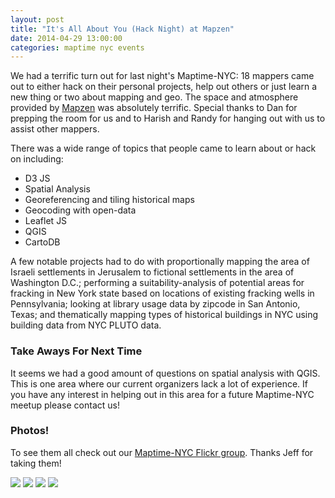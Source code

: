```yaml
---
layout: post
title: "It's All About You (Hack Night) at Mapzen"
date: 2014-04-29 13:00:00
categories: maptime nyc events
---
```


We had a terrific turn out for last night's Maptime-NYC: 18 mappers came out to either hack on their personal projects, help out others or just learn a new thing or two about mapping and geo. The space and atmosphere provided by [Mapzen](http://mapzen.com/) was absolutely terrific. Special thanks to Dan for prepping the room for us and to Harish and Randy for hanging out with us to assist other mappers.

There was a wide range of topics that people came to learn about or hack on including:

* D3 JS
* Spatial Analysis
* Georeferencing and tiling historical maps
* Geocoding with open-data
* Leaflet JS
* QGIS
* CartoDB

A few notable projects had to do with proportionally mapping the area of Israeli settlements in Jerusalem to fictional settlements in the area of Washington D.C.; performing a suitability-analysis of potential areas for fracking in New York state based on locations of existing fracking wells in Pennsylvania; looking at library usage data by zipcode in San Antonio, Texas; and thematically mapping types of historical buildings in NYC using building data from NYC PLUTO data. 

### Take Aways For Next Time
It seems we had a good amount of questions on spatial analysis with QGIS. This is one area where our current organizers lack a lot of experience. If you have any interest in helping out in this area for a future Maptime-NYC meetup please contact us!

### Photos!
To see them all check out our [Maptime-NYC Flickr group](https://www.flickr.com/photos/zingbot/sets/72157644448490684/). Thanks Jeff for taking them!

![](https://farm3.staticflickr.com/2918/14070964041_3493cf7065_b.jpg)
![](https://farm3.staticflickr.com/2925/14051049506_5f958becd0_b.jpg)
![](https://farm6.staticflickr.com/5514/13887566798_0595d94cb8_b.jpg)
![](https://farm8.staticflickr.com/7447/13887544247_37beeee67a_b.jpg)

